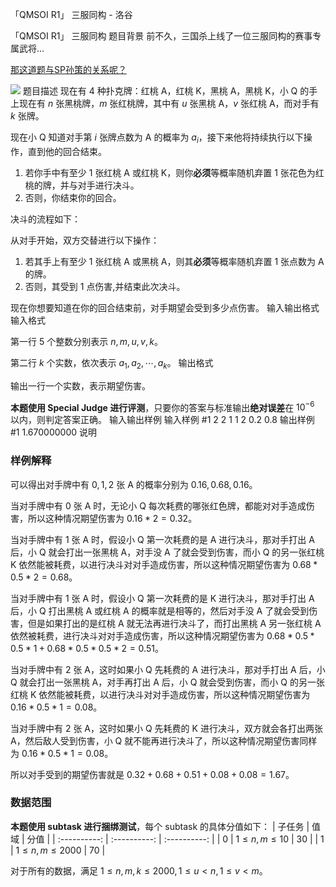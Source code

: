 



「QMSOI R1」 三服同构 - 洛谷














「QMSOI R1」 三服同构
题目背景
前不久，三国杀上线了一位三服同构的赛事专属武将...

[那这道题与SP孙策的关系呢？](https://www.luogu.com.cn/paste/g68kquaa)

![](https://patchwiki.biligame.com/images/sgs/thumb/4/46/ekgr28n00suo1zkuksp047802wfl4a6.png/401px-SP%E5%AD%99%E7%AD%96-%E7%BB%8F%E5%85%B8%E5%BD%A2%E8%B1%A1.png)
题目描述
现在有 $4$ 种扑克牌：红桃 A，红桃 K，黑桃 A，黑桃 K，小 Q 的手上现在有 $n$ 张黑桃牌，$m$ 张红桃牌，其中有 $u$ 张黑桃 A，$v$ 张红桃 A，而对手有 $k$ 张牌。

现在小 Q 知道对手第 $i$ 张牌点数为 A 的概率为 $a_i$，接下来他将持续执行以下操作，直到他的回合结束。

1. 若你手中有至少 $1$ 张红桃 A 或红桃 K，则你**必须**等概率随机弃置 $1$ 张花色为红桃的牌，并与对手进行决斗。
2. 否则，你结束你的回合。

决斗的流程如下：

从对手开始，双方交替进行以下操作：

1. 若其手上有至少 $1$ 张红桃 A 或黑桃 A，则其**必须**等概率随机弃置 $1$ 张点数为 A 的牌。
2. 否则，其受到 $1$ 点伤害,并结束此次决斗。

现在你想要知道在你的回合结束前，对手期望会受到多少点伤害。
输入输出格式
输入格式

第一行 $5$ 个整数分别表示 $n,m,u,v,k$。

第二行 $k$ 个实数，依次表示 $a_1,a_2,\cdots,a_k$。
输出格式

输出一行一个实数，表示期望伤害。

**本题使用 Special Judge 进行评测**，只要你的答案与标准输出**绝对误差**在 $10^{-6}$ 以内，则判定答案正确。
输入输出样例
输入样例 #1
2 2 1 1 2
0.2 0.8
输出样例 #1
1.670000000
说明
### 样例解释

可以得出对手牌中有 $0,1,2$ 张 A 的概率分别为 $0.16,0.68,0.16$。

当对手牌中有 $0$ 张 A 时，无论小 Q 每次耗费的哪张红色牌，都能对对手造成伤害，所以这种情况期望伤害为 $0.16*2=0.32$。

当对手牌中有 $1$ 张 A 时，假设小 Q 第一次耗费的是 A 进行决斗，那对手打出 A 后，小 Q 就会打出一张黑桃 A，对手没 A 了就会受到伤害，而小 Q 的另一张红桃 K 依然能被耗费，以进行决斗对对手造成伤害，所以这种情况期望伤害为 $0.68*0.5*2=0.68$。

当对手牌中有 $1$ 张 A 时，假设小 Q 第一次耗费的是 K 进行决斗，那对手打出 A 后，小 Q 打出黑桃 A 或红桃 A 的概率就是相等的，然后对手没 A 了就会受到伤害，但是如果打出的是红桃 A 就无法再进行决斗了，而打出黑桃 A 另一张红桃 A 依然被耗费，进行决斗对对手造成伤害，所以这种情况期望伤害为 $0.68*0.5*0.5*1+0.68*0.5*0.5*2=0.51$。

当对手牌中有 $2$ 张 A，这时如果小 Q 先耗费的 A 进行决斗，那对手打出 A 后，小 Q 就会打出一张黑桃 A，对手再打出 A 后，小 Q 就会受到伤害，而小 Q 的另一张红桃 K 依然能被耗费，以进行决斗对对手造成伤害，所以这种情况期望伤害为 $0.16*0.5*1=0.08$。

当对手牌中有 $2$ 张 A，这时如果小 Q 先耗费的 K 进行决斗，双方就会各打出两张 A，然后敌人受到伤害，小 Q 就不能再进行决斗了，所以这种情况期望伤害同样为 $0.16*0.5*1=0.08$。

所以对手受到的期望伤害就是 $0.32+0.68+0.51+0.08+0.08=1.67$。

### 数据范围
**本题使用 subtask 进行捆绑测试**，每个 subtask 的具体分值如下：
| 子任务 | 值域 | 分值 |
| :----------: | :----------: | :----------: |
| $0$ | $1\le n,m\le 10$ | $30$ |
| $1$ | $1\le n,m\le 2000$ | $70$ |

对于所有的数据，满足 $1 \leq n,m,k \leq 2000,1\le u<n,1\le v <m$。






